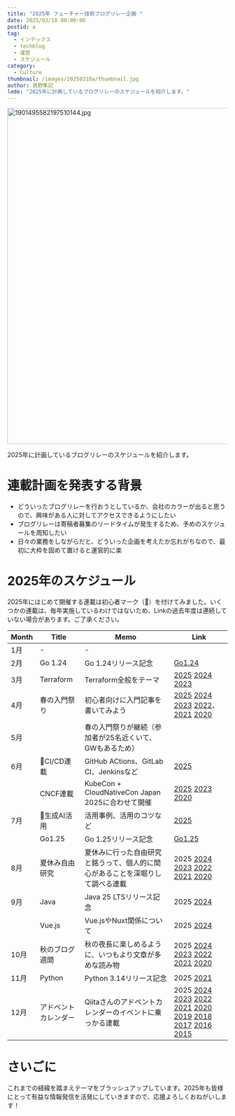 ```yaml
---
title: "2025年 フューチャー技術ブログリレー企画 "
date: 2025/03/18 00:00:00
postid: a
tag:
  - インデックス
  - techblog
  - 運営
  - スケジュール
category:
  - Culture
thumbnail: /images/20250318a/thumbnail.jpg
author: 真野隼記
lede: "2025年に計画しているブログリレーのスケジュールを紹介します。"
---
```

<img src="/images/20250318a/1901495582197510144.jpg" alt="1901495582197510144.jpg" width="1024" height="768" loading="lazy">

2025年に計画しているブログリレーのスケジュールを紹介します。

# 連載計画を発表する背景

- どういったブログリレーを行おうとしているか、会社のカラーが出ると思うので、興味がある人に対してアクセスできるようにしたい
- ブログリレーは寄稿者募集のリードタイムが発生するため、予めのスケジュールを周知したい
- 日々の業務をしながらだと、どういった企画を考えたか忘れがちなので、最初に大枠を固めて置けると運営的に楽

# 2025年のスケジュール

2025年にはじめて開催する連載は初心者マーク（🔰）を付けてみました。いくつかの連載は、毎年実施しているわけではないため、Linkの過去年度は連続していない場合があります。ご了承ください。

| Month | Title      | Memo                                       | Link                                                                                                                                                                                               |
|-------|------------|--------------------------------------------|----------------------------------------------------------------------------------------------------------------------------------------------------------------------------------------------------|
| 1月    | -          | -                                          |                                                                                                                                                                                                    |
| 2月    | Go 1.24    | Go 1.24リリース記念                              | [Go1.24](/articles/20250127a/)                                                                                                                                                                     |
| 3月    | Terraform  | Terraform全般をテーマ                            | [2025](/articles/20250331a/) [2024](/articles/20240311a/) [2023](/articles/20230327a/)                                                                                                             |
| 4月    | 春の入門祭り     | 初心者向けに入門記事を書いてみよう                          | [2025](/articles/20250413a/) [2024](/articles/20240408a/) [2023](/articles/20230417a/) [2022](/articles/20220418a/)、[2021](/articles/20210414a/) [2020](/articles/20200529/)                       |
| 5月    |            | 春の入門祭りが継続（参加者が25名近くいて、GWもあるため）
| 6月    | 🔰CI/CD連載  | GitHub ACtions、GitLab CI、Jenkinsなど         | [2025](/articles/20250603a/)                                                                                                                                                                                               |
|     | CNCF連載     | KubeCon + CloudNativeCon Japan 2025に合わせて開催 | [2025](/articles/20250616a/) [2023](/articles/20230619a/) [2020](/articles/20200928/)                                                                                                                                      |
| 7月    | 🔰生成AI活用   | 活用事例、活用のコツなど                               | [2025](/articles/20250707a/)                                                                                                                                                                                               |
|       | Go1.25     | Go 1.25リリース記念                              | [Go1.25](/articles/20250730a/)                                                                                                                                                                                             |
| 8月    | 夏休み自由研究    | 夏休みに行った自由研究と銘うって、個人的に関心があることを深堀りして調べる連載    | 2025 [2024](/articles/20240819a/) [2023](/articles/20230830a/) [2022](/articles/20220822a/) [2021](/articles/20210823a/) [2020](/articles/20200726/)                                               |
| 9月    | Java       | Java 25 LTSリリース記念                          | 2025 [2024](/articles/20240930a/)                                                                                                                                                                  |
|       | Vue.js     | Vue.jsやNuxt関係について                          | 2025 [2024](/articles/20241125a/)                                                                                                                                                                  |
| 10月   | 秋のブログ週間    | 秋の夜長に楽しめるように、いつもより文章が多めな読み物                | 2025 [2024](/articles/20241028a/) [2023](/articles/20231030a/) [2022](/articles/20221031a/) [2021](/articles/20211027a/) [2020](/articles/20201026/)                                               |
| 11月   | Python     | Python 3.14リリース記念                          | 2025 [2021](/articles/20210927b/)                                                                                                                                                                  |
| 12月   | アドベントカレンダー | Qiitaさんのアドベントカレンダーのイベントに乗っかる連載             | 2025 [2024](advent2024) [2023](advent2023) [2022][advent2022] [2021][advent2021] [2020][advent2020] [2019][advent2019] [2018][advent2018] [2017][advent2017] [2016][advent2016] [2015][advent2015] |

[advent2024]: https://qiita.com/advent-calendar/2024/future
[advent2023]: https://qiita.com/advent-calendar/2023/future
[advent2022]: https://qiita.com/advent-calendar/2022/future
[advent2021]: https://qiita.com/advent-calendar/2021/future
[advent2020]: https://qiita.com/advent-calendar/2020/future
[advent2019]: https://qiita.com/advent-calendar/2019/future
[advent2018]: https://qiita.com/advent-calendar/2018/future
[advent2017]: https://qiita.com/advent-calendar/2017/future
[advent2016]: https://qiita.com/advent-calendar/2016/future
[advent2015]: https://qiita.com/advent-calendar/2015/future

# さいごに

これまでの経緯を踏まえテーマをブラッシュアップしています。2025年も皆様にとって有益な情報発信を活発にしていきますので、応援よろしくおねがいします！
